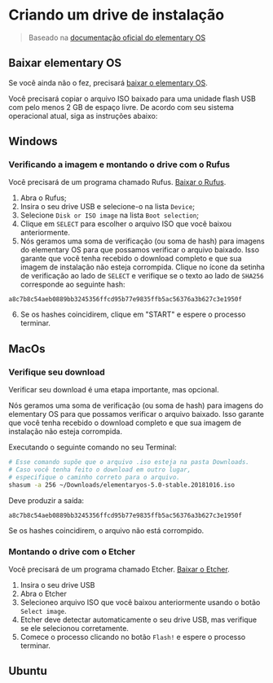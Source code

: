 # Criando um drive de instalação

> Baseado na [documentação oficial do elementary OS](https://elementary.io/docs/installation)

## Baixar elementary OS

Se você ainda não o fez, precisará [baixar o elementary OS](https://nyc3.dl.elementary.io/download/MTU0OTA0NTExOA==/elementaryos-5.0-stable.20181016.iso). 

Você precisará copiar o arquivo ISO baixado para uma unidade flash USB com pelo menos 2 GB de espaço livre. De acordo com seu sistema operacional atual, siga as instruções abaixo:

## Windows

### Verificando a imagem e montando o drive com o Rufus

Você precisará de um programa chamado Rufus. [Baixar o Rufus](https://rufus.akeo.ie/).

1. Abra o Rufus;
2. Insira o seu drive USB e selecione-o na lista `Device`;
3. Selecione `Disk or ISO image` na lista `Boot selection`;
4. Clique em `SELECT` para escolher o arquivo ISO que você baixou anteriormente.
5. Nós geramos uma soma de verificação (ou soma de hash) para imagens do elementary OS para que possamos verificar o arquivo baixado. Isso garante que você tenha recebido o download completo e que sua imagem de instalação não esteja corrompida. Clique no ícone da setinha de verificação ao lado de `SELECT` e verifique se o texto ao lado de `SHA256` corresponde ao seguinte hash:

```
a8c7b8c54aeb0889bb3245356ffcd95b77e9835ffb5ac56376a3b627c3e1950f
```

6. Se os hashes coincidirem, clique em "START" e espere o processo terminar.

## MacOs

### Verifique seu download

Verificar seu download é uma etapa importante, mas opcional. 

Nós geramos uma soma de verificação (ou soma de hash) para imagens do elementary OS para que possamos verificar o arquivo baixado. Isso garante que você tenha recebido o download completo e que sua imagem de instalação não esteja corrompida.

Executando o seguinte comando no seu Terminal:

```bash
# Esse comando supõe que o arquivo .iso esteja na pasta Downloads. 
# Caso você tenha feito o download em outro lugar, 
# especifique o caminho correto para o arquivo.
shasum -a 256 ~/Downloads/elementaryos-5.0-stable.20181016.iso
```

Deve produzir a saída:

```
a8c7b8c54aeb0889bb3245356ffcd95b77e9835ffb5ac56376a3b627c3e1950f
```

Se os hashes coincidirem, o arquivo não está corrompido.

### Montando o drive com o Etcher

Você precisará de um programa chamado Etcher. [Baixar o Etcher](https://www.etcher.io/).

1. Insira o seu drive USB
2. Abra o Etcher
3. Selecioneo arquivo ISO que você baixou anteriormente usando o botão `Select image`.
3. Etcher deve detectar automaticamente o seu drive USB, mas verifique se ele selecionou corretamente.
4. Comece o processo clicando no botão `Flash!` e espere o processo terminar.


## Ubuntu